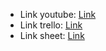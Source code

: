 - Link youtube: [Link](https://youtu.be/oDz1OUlDmvM?si=RsL19ztwMbU0Yg_E)
- Link trello: [Link](https://trello.com/invite/b/ScwEuP72/ATTIe4b45455d0341b5cc8861b9a739d7f0e9415DE14/aglienhom7md18302trello)
- Link sheet: [Link](https://docs.google.com/spreadsheets/d/1WIT9MR4138otCvEWL-QSHcqdYxvoa91XFygVIaH0OCk/edit?usp=sharing)

